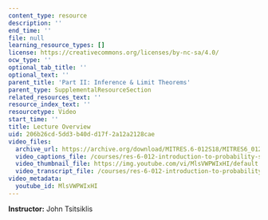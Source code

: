 ```yaml
---
content_type: resource
description: ''
end_time: ''
file: null
learning_resource_types: []
license: https://creativecommons.org/licenses/by-nc-sa/4.0/
ocw_type: ''
optional_tab_title: ''
optional_text: ''
parent_title: 'Part II: Inference & Limit Theorems'
parent_type: SupplementalResourceSection
related_resources_text: ''
resource_index_text: ''
resourcetype: Video
start_time: ''
title: Lecture Overview
uid: 206b26cd-5dd3-b40d-d17f-2a12a2128cae
video_files:
  archive_url: https://archive.org/download/MITRES.6-012S18/MITRES6_012S18_L16-01_300k.mp4
  video_captions_file: /courses/res-6-012-introduction-to-probability-spring-2018/9d776bbd40eb582091d1faf2d1d55352_MlsVWPWIxHI.vtt
  video_thumbnail_file: https://img.youtube.com/vi/MlsVWPWIxHI/default.jpg
  video_transcript_file: /courses/res-6-012-introduction-to-probability-spring-2018/1937367208c8d3b6f1d9ae0a7e2a4373_MlsVWPWIxHI.pdf
video_metadata:
  youtube_id: MlsVWPWIxHI
---
```


**Instructor:** John Tsitsiklis

